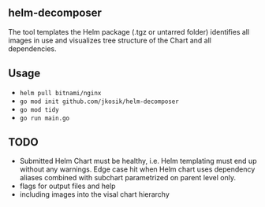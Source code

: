 ## helm-decomposer
The tool templates the Helm package (.tgz or untarred folder) identifies all images in use and visualizes tree structure of the Chart and all dependencies.

## Usage
- `helm pull bitnami/nginx`
- `go mod init github.com/jkosik/helm-decomposer`
- `go mod tidy`
- `go run main.go`

## TODO
- Submitted Helm Chart must be healthy, i.e. Helm templating must end up without any warnings. Edge case hit when Helm chart uses dependency aliases combined with subchart parametrized on parent level only.
- flags for output files and help
- including images into the visal chart hierarchy 
